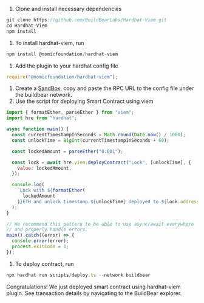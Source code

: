 1. Clone and install necessary dependencies

```jsx
git clone https://github.com/BuildBearLabs/Hardhat-Viem.git
cd Hardhat-Viem
npm install
```

1. To install hardhat-viem, run

```jsx
npm install @nomicfoundation/hardhat-viem
```

1. Add the plugin to your hardhat config file

```jsx
require("@nomicfoundation/hardhat-viem");
```

1. Create a [SandBox](https://home.buildbear.io/), copy and paste the RPC URL to the config file under the buildbear network.
2. Use the script for deploying Smart Contract using viem

```jsx
import { formatEther, parseEther } from "viem";
import hre from "hardhat";

async function main() {
  const currentTimestampInSeconds = Math.round(Date.now() / 1000);
  const unlockTime = BigInt(currentTimestampInSeconds + 60);

  const lockedAmount = parseEther("0.001");

  const lock = await hre.viem.deployContract("Lock", [unlockTime], {
    value: lockedAmount,
  });

  console.log(
    `Lock with ${formatEther(
      lockedAmount
    )}ETH and unlock timestamp ${unlockTime} deployed to ${lock.address}`
  );
}

// We recommend this pattern to be able to use async/await everywhere
// and properly handle errors.
main().catch((error) => {
  console.error(error);
  process.exitCode = 1;
});
```

1. To deploy contract, run

```jsx
npx hardhat run scripts/deploy.ts --network buildbear
```

Congratulations! We just deployed smart contract using hardhat-viem plugin. See transaction details by navigating to the BuildBear explorer.